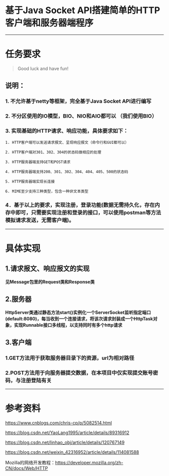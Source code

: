 # 基于Java Socket API搭建简单的HTTP客户端和服务器端程序

---

# 任务要求

> Good luck and have fun!

##  说明：

### 1. 不允许基于netty等框架，完全基于Java Socket API进行编写

### 2. 不分区使用的IO模型，BIO、NIO和AIO都可以 （我们使用BIO）

### 3. 实现基础的HTTP请求、响应功能，具体要求如下：

    1. HTTP客户端可以发送请求报文、呈现响应报文（命令行和GUI都可以）

    2. HTTP客户端对301、302、304的状态码做相应的处理

    3. HTTP服务器端支持GET和POST请求

    4. HTTP服务器端支持200、301、302、304、404、405、500的状态码

    5. HTTP服务器端实现长连接

    6. MIME至少支持三种类型，包含一种非文本类型

### 4．基于以上的要求，实现注册，登录功能(数据无需持久化，存在内存中即可，只需要实现注册和登录的接口，可以使用postman等方法模拟请求发送，无需客户端)。

---

# 具体实现

## 1.请求报文、响应报文的实现

**见Message包里的Request类和Response类**

## 2.服务器

**HttpServer类通过静态方法start()实例化一个ServerSocket监听指定端口(default:8080)，每当收到一个连接请求，将该次请求封装成一个HttpTask对象，实现Runnable接口多线程，以支持同时有多个http请求**

## 3.客户端

### 1.GET方法用于获取服务器目录下的资源，url为相对路径

### 2.POST方法用于向服务器提交数据，在本项目中仅实现提交账号密码，与注册登陆有关

---

# 参考资料

https://www.cnblogs.com/chris-cp/p/5082514.html

https://blog.csdn.net/YaoLang1995/article/details/89316912

https://blog.csdn.net/linhao_obj/article/details/120767149

https://blog.csdn.net/weixin_42316952/article/details/114081588

Mozilla的网络开发教程：https://developer.mozilla.org/zh-CN/docs/Web/HTTP

















